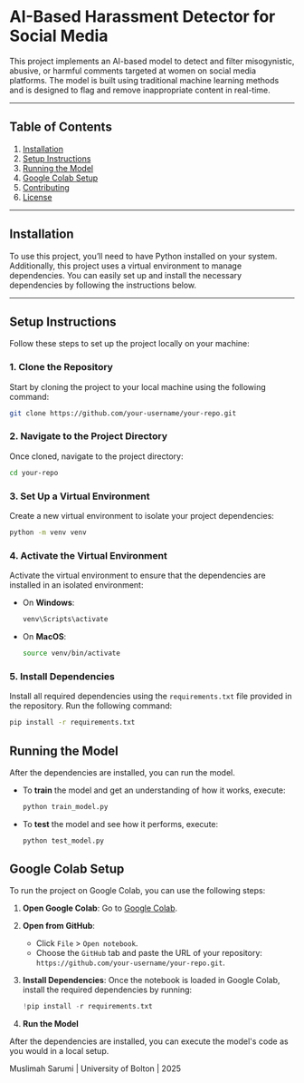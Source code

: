 
# **AI-Based Harassment Detector for Social Media**

This project implements an AI-based model to detect and filter misogynistic, abusive, or harmful comments targeted at women on social media platforms. The model is built using traditional machine learning methods and is designed to flag and remove inappropriate content in real-time.

---

## **Table of Contents**
1. [Installation](#installation)
2. [Setup Instructions](#setup-instructions)
3. [Running the Model](#running-the-model)
4. [Google Colab Setup](#google-colab-setup)
5. [Contributing](#contributing)
6. [License](#license)

---

## **Installation**

To use this project, you’ll need to have Python installed on your system. Additionally, this project uses a virtual environment to manage dependencies. You can easily set up and install the necessary dependencies by following the instructions below.

---

## **Setup Instructions**

Follow these steps to set up the project locally on your machine:

### 1. Clone the Repository

Start by cloning the project to your local machine using the following command:

```bash
git clone https://github.com/your-username/your-repo.git
```

### 2. Navigate to the Project Directory

Once cloned, navigate to the project directory:

```bash
cd your-repo
```

### 3. Set Up a Virtual Environment

Create a new virtual environment to isolate your project dependencies:

```bash
python -m venv venv
```

### 4. Activate the Virtual Environment

Activate the virtual environment to ensure that the dependencies are installed in an isolated environment:

- On **Windows**:

  ```bash
  venv\Scripts\activate
  ```

- On **MacOS**:

  ```bash
  source venv/bin/activate
  ```

### 5. Install Dependencies

Install all required dependencies using the `requirements.txt` file provided in the repository. Run the following command:

```bash
pip install -r requirements.txt
```

## **Running the Model**

After the dependencies are installed, you can run the model.

- To **train** the model and get an understanding of how it works, execute:

  ```bash
  python train_model.py
  ```

- To **test** the model and see how it performs, execute:

  ```bash
  python test_model.py
  ```

## **Google Colab Setup**

To run the project on Google Colab, you can use the following steps:

1. **Open Google Colab**: Go to [Google Colab](https://colab.research.google.com/).

2. **Open from GitHub**:
   - Click `File` > `Open notebook`.
   - Choose the `GitHub` tab and paste the URL of your repository: `https://github.com/your-username/your-repo.git`.

3. **Install Dependencies**: Once the notebook is loaded in Google Colab, install the required dependencies by running:

   ```python
   !pip install -r requirements.txt
   ```

4. **Run the Model**

  After the dependencies are installed, you can execute the model's code as you would in a local setup.


  Muslimah Sarumi | University of Bolton | 2025
